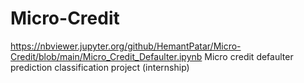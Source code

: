 # Micro-Credit
https://nbviewer.jupyter.org/github/HemantPatar/Micro-Credit/blob/main/Micro_Credit_Defaulter.ipynb
Micro credit defaulter prediction classification project (internship)
